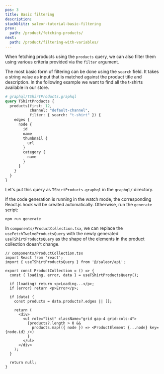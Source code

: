 ```yaml
---
pos: 3
title: Basic filtering 
description: 
stackblitz: saleor-tutorial-basic-filtering
prev:
  path: /product/fetching-products/
next:
  path: /product/filtering-with-variables/
---
```


When fetching products using the `products` query, we can also filter them using various criteria provided via the `filter` argument. 

The most basic form of filtering can be done using the `search` field. It takes a string value as input that is matched against the product title and description. In the following example we want to find all the t-shirts available in our store. 

```graphql
# graphql/TShirtProducts.graphql
query TShirtProducts {
  products(first: 12,
           channel: "default-channel",
           filter: { search: "t-shirt" }) {
    edges {
      node {
        id
        name
        thumbnail {
          url
        }
        category {
          name
        }
      }
    }
  }
}
```

Let's put this query as `TShirtProducts.graphql` in the `graphql/` directory.

If the code generation is running in the watch mode, the corresponding React.js hook will be created automatically. Otherwise, run the `generate` script:

```
npm run generate
```

In `components/ProductCollection.tsx`, we can replace the `useFetchTwelveProductsQuery` with the newly generated `useTShirtProductsQuery` as the shape of the elements in the product collection doesn't change.

```tsx{3,6}
// components/ProductCollection.tsx
import React from 'react';
import { useTShirtProductsQuery } from '@/saleor/api';

export const ProductCollection = () => {
  const { loading, error, data } = useTShirtProductsQuery();

  if (loading) return <p>Loading...</p>;
  if (error) return <p>Error</p>;

  if (data) {
    const products = data.products?.edges || [];

    return (
      <div>
        <ul role="list" className="grid gap-4 grid-cols-4">
          {products?.length > 0 &&
            products.map(({ node }) => <ProductElement {...node} key={node.id} />)
          }
        </ul>
      </div>
    );
  }

  return null;
}
```